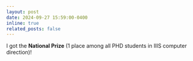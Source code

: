 ```yaml
---
layout: post
date: 2024-09-27 15:59:00-0400
inline: true
related_posts: false
---
```


I got the **National Prize** (1 place among all PHD students in IIIS computer direction)!
